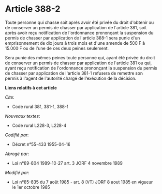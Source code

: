 # Article 388-2

Toute personne qui chasse soit après avoir été privée du droit d'obtenir ou de conserver un permis de chasser par application
de l'article 381, soit après avoir reçu notification de l'ordonnance prononçant la suspension du permis de chasser par
application de l'article 388-1 sera punie d'un emprisonnement de dix jours à trois mois et d'une amende de 500 F à 15.000 F
ou de l'une de ces deux peines seulement.

Sera punie des mêmes peines toute personne qui, ayant été privée du droit de conserver un permis de chasser par application
de l'article 381 ou qui, ayant reçu notification de l'ordonnance prononçant la suspension du permis de chasser par
application de l'article 381-1 refusera de remettre son permis à l'agent de l'autorité chargé de l'exécution de la décision.

**Liens relatifs à cet article**

_Cite_:

  - Code rural 381, 381-1, 388-1

_Nouveaux textes_:

  - Code rural L228-3, L228-4

_Codifié par_:

  - Décret n°55-433 1955-04-16

_Abrogé par_:

  - Loi n°89-804 1989-10-27 art. 3 JORF 4 novembre 1989

_Modifié par_:

  - Loi n°85-835 du 7 août 1985 - art. 8 (VT) JORF 8 aout 1985 en vigueur le 1er octobre 1985
